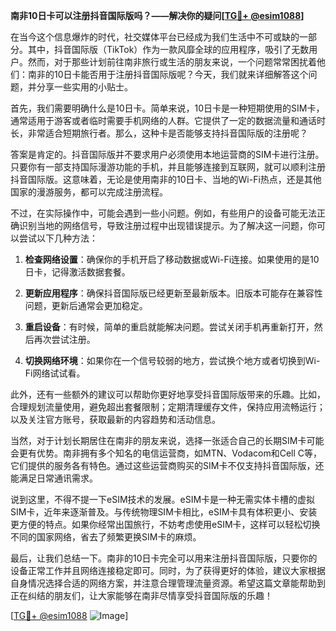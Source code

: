 **南非10日卡可以注册抖音国际版吗？——解决你的疑问[[TG💪+ @esim1088](https://t.me/s/esim1088)]**

在当今这个信息爆炸的时代，社交媒体平台已经成为我们生活中不可或缺的一部分。其中，抖音国际版（TikTok）作为一款风靡全球的应用程序，吸引了无数用户。然而，对于那些计划前往南非旅行或生活的朋友来说，一个问题常常困扰着他们：南非的10日卡能否用于注册抖音国际版呢？今天，我们就来详细解答这个问题，并分享一些实用的小贴士。

首先，我们需要明确什么是10日卡。简单来说，10日卡是一种短期使用的SIM卡，通常适用于游客或者临时需要手机网络的人群。它提供了一定的数据流量和通话时长，非常适合短期旅行者。那么，这种卡是否能够支持抖音国际版的注册呢？

答案是肯定的。抖音国际版并不要求用户必须使用本地运营商的SIM卡进行注册。只要你有一部支持国际漫游功能的手机，并且能够连接到互联网，就可以顺利注册抖音国际版。这意味着，无论是使用南非的10日卡、当地的Wi-Fi热点，还是其他国家的漫游服务，都可以完成注册流程。

不过，在实际操作中，可能会遇到一些小问题。例如，有些用户的设备可能无法正确识别当地的网络信号，导致注册过程中出现错误提示。为了解决这一问题，你可以尝试以下几种方法：

1. **检查网络设置**：确保你的手机开启了移动数据或Wi-Fi连接。如果使用的是10日卡，记得激活数据套餐。
   
2. **更新应用程序**：确保抖音国际版已经更新至最新版本。旧版本可能存在兼容性问题，更新后通常会更加稳定。

3. **重启设备**：有时候，简单的重启就能解决问题。尝试关闭手机再重新打开，然后再次尝试注册。

4. **切换网络环境**：如果你在一个信号较弱的地方，尝试换个地方或者切换到Wi-Fi网络试试看。

此外，还有一些额外的建议可以帮助你更好地享受抖音国际版带来的乐趣。比如，合理规划流量使用，避免超出套餐限制；定期清理缓存文件，保持应用流畅运行；以及关注官方账号，获取最新的内容趋势和活动信息。

当然，对于计划长期居住在南非的朋友来说，选择一张适合自己的长期SIM卡可能会更有优势。南非拥有多个知名的电信运营商，如MTN、Vodacom和Cell C等，它们提供的服务各有特色。通过这些运营商购买的SIM卡不仅支持抖音国际版，还能满足日常通讯需求。

说到这里，不得不提一下eSIM技术的发展。eSIM卡是一种无需实体卡槽的虚拟SIM卡，近年来逐渐普及。与传统物理SIM卡相比，eSIM卡具有体积更小、安装更方便的特点。如果你经常出国旅行，不妨考虑使用eSIM卡，这样可以轻松切换不同的国家网络，省去了频繁更换SIM卡的麻烦。

最后，让我们总结一下。南非的10日卡完全可以用来注册抖音国际版，只要你的设备正常工作并且网络连接稳定即可。同时，为了获得更好的体验，建议大家根据自身情况选择合适的网络方案，并注意合理管理流量资源。希望这篇文章能帮助到正在纠结的朋友们，让大家能够在南非尽情享受抖音国际版的乐趣！

[[TG💪+ @esim1088](https://t.me/s/esim1088) ![Image](https://i.postimg.cc/4NQfJmqS/Snipaste-2025-05-13-00-14-12.png)]